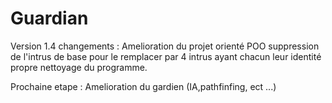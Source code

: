 # Guardian

Version 1.4 
changements :
Amelioration du projet orienté POO
suppression de l'intrus de base pour le remplacer par 4 intrus ayant chacun leur identité propre 
nettoyage du programme.

Prochaine etape : Amelioration du gardien (IA,pathfinfing, ect ...)
